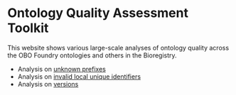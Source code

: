 # Ontology Quality Assessment Toolkit

This website shows various large-scale analyses of ontology quality across the
OBO Foundry ontologies and others in the Bioregistry.

- Analysis on [unknown prefixes](unknowns/)
- Analysis on [invalid local unique identifiers](invalids/)
- Analysis on [versions](versions/)
